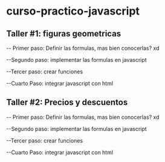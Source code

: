 # curso-practico-javascript

## Taller #1: figuras geometricas

-- Primer paso: Definir las formulas, mas bien conocerlas? xd

--Segundo paso: implementar las formulas en javascript

--Tercer paso: crear funciones

--Cuarto Paso: integrar javascript con html

## Taller #2: Precios y descuentos

-- Primer paso: Definir las formulas, mas bien conocerlas? xd

--Segundo paso: implementar las formulas en javascript

--Tercer paso: crear funciones

--Cuarto Paso: integrar javascript con html
